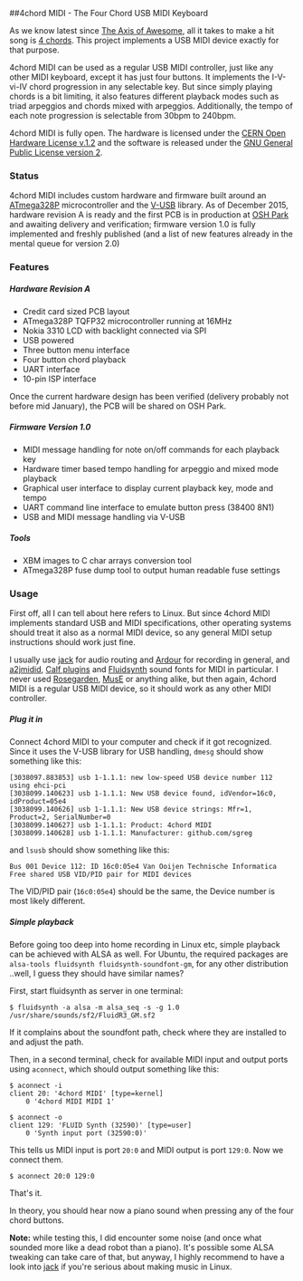 ##4chord MIDI - The Four Chord USB MIDI Keyboard

As we know latest since [The Axis of Awesome](https://en.wikipedia.org/wiki/The_Axis_of_Awesome), all it takes to make a hit song is [4 chords](https://www.youtube.com/watch?v=5pidokakU4I).
This project implements a USB MIDI device exactly for that purpose.

4chord MIDI can be used as a regular USB MIDI controller, just like any other MIDI keyboard, except it has just four buttons. It implements the I-V-vi-IV chord progression in any selectable key.
But since simply playing chords is a bit limiting, it also features different playback modes such as triad arpeggios and chords mixed with arpeggios. 
Additionally, the tempo of each note progression is selectable from 30bpm to 240bpm.

4chord MIDI is fully open. The hardware is licensed under the [CERN Open Hardware License v.1.2](http://www.ohwr.org/projects/cernohl/wiki) and the software is released under the [GNU General Public License version 2](http://www.gnu.org/licenses/old-licenses/gpl-2.0.en.html).

### Status

4chord MIDI includes custom hardware and firmware built around an [ATmega328P](http://www.atmel.com/devices/atmega328p.aspx) microcontroller and the [V-USB](https://www.obdev.at/products/vusb/index.html) library.
As of December 2015, hardware revision A is ready and the first PCB is in production at [OSH Park](https://oshpark.com/) and awaiting delivery and verification; firmware version 1.0 is fully implemented and freshly published (and a list of new features already in the mental queue for version 2.0)


### Features

##### Hardware Revision A
* Credit card sized PCB layout
* ATmega328P TQFP32 microcontroller running at 16MHz
* Nokia 3310 LCD with backlight connected via SPI
* USB powered
* Three button menu interface
* Four button chord playback
* UART interface
* 10-pin ISP interface

Once the current hardware design has been verified (delivery probably not before mid January), the PCB will be shared on OSH Park.

##### Firmware Version 1.0
* MIDI message handling for note on/off commands for each playback key
* Hardware timer based tempo handling for arpeggio and mixed mode playback
* Graphical user interface to display current playback key, mode and tempo
* UART command line interface to emulate button press (38400 8N1)
* USB and MIDI message handling via V-USB

##### Tools
* XBM images to C char arrays conversion tool
* ATmega328P fuse dump tool to output human readable fuse settings


### Usage

First off, all I can tell about here refers to Linux. But since 4chord MIDI implements standard USB and MIDI specifications, other operating systems should treat it also as a normal MIDI device, so any general MIDI setup
instructions should work just fine.

I usually use [jack](http://www.jackaudio.org/) for audio routing and [Ardour](http://ardour.org/) for recording in general, and [a2jmidid](http://manual.ardour.org/setting-up-your-system/setting-up-midi/midi-on-linux/),
[Calf plugins](http://calf-studio-gear.org/) and [Fluidsynth](http://www.fluidsynth.org/) sound fonts for MIDI in particular. I never used [Rosegarden](http://www.rosegardenmusic.com/), [MusE](http://muse-sequencer.org/)
or anything alike, but then again, 4chord MIDI is a regular USB MIDI device, so it should work as any other MIDI controller.

##### Plug it in

Connect 4chord MIDI to your computer and check if it got recognized. Since it uses the V-USB library for USB handling, `dmesg` should show something like this:
```
[3038097.883853] usb 1-1.1.1: new low-speed USB device number 112 using ehci-pci
[3038099.140623] usb 1-1.1.1: New USB device found, idVendor=16c0, idProduct=05e4
[3038099.140626] usb 1-1.1.1: New USB device strings: Mfr=1, Product=2, SerialNumber=0
[3038099.140627] usb 1-1.1.1: Product: 4chord MIDI
[3038099.140628] usb 1-1.1.1: Manufacturer: github.com/sgreg
```
and `lsusb` should show something like this:
```
Bus 001 Device 112: ID 16c0:05e4 Van Ooijen Technische Informatica Free shared USB VID/PID pair for MIDI devices
```
The VID/PID pair (`16c0:05e4`) should be the same, the Device number is most likely different.

##### Simple playback

Before going too deep into home recording in Linux etc, simple playback can be achieved with ALSA as well.
For Ubuntu, the required packages are `alsa-tools fluidsynth fluidsynth-soundfont-gm`, for any other distribution ..well, I guess they should have similar names?

First, start fluidsynth as server in one terminal:

```
$ fluidsynth -a alsa -m alsa_seq -s -g 1.0 /usr/share/sounds/sf2/FluidR3_GM.sf2
```
If it complains about the soundfont path, check where they are installed to and adjust the path.

Then, in a second terminal, check for available MIDI input and output ports using `aconnect`, which should output something like this:

```
$ aconnect -i
client 20: '4chord MIDI' [type=kernel]
    0 '4chord MIDI MIDI 1'

$ aconnect -o
client 129: 'FLUID Synth (32590)' [type=user]
    0 'Synth input port (32590:0)'
```

This tells us MIDI input is port `20:0` and MIDI output is port `129:0`. Now we connect them.

```
$ aconnect 20:0 129:0
```

That's it.

In theory, you should hear now a piano sound when pressing any of the four chord buttons.

**Note:** while testing this, I did encounter some noise (and once what sounded more like a dead robot than a piano). It's possible some ALSA tweaking can take care of that, but anyway, I highly recommend to have a look into
[jack](http://www.jackaudio.org/) if you're serious about making music in Linux.


